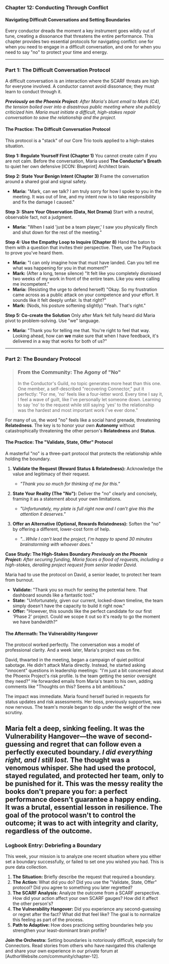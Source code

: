 ### **Chapter 12: Conducting Through Conflict**
#### Navigating Difficult Conversations and Setting Boundaries

Every conductor dreads the moment a key instrument goes wildly out of tune, creating a dissonance that threatens the entire performance. This chapter provides two essential protocols for navigating conflict: one for when you need to engage in a difficult conversation, and one for when you need to say "no" to protect your time and energy.

---
### **Part 1: The Difficult Conversation Protocol**

A difficult conversation is an interaction where the SCARF threats are high for everyone involved. A conductor cannot avoid dissonance; they must learn to conduct through it.

***Previously on the Phoenix Project:*** *After Maria's blunt email to Mark (C4), the tension boiled over into a disastrous public meeting where she publicly criticized him. Maria must initiate a difficult, high-stakes repair conversation to save the relationship and the project.*

#### **The Practice: The Difficult Conversation Protocol**

This protocol is a "stack" of our Core Trio tools applied to a high-stakes situation.

**Step 1: Regulate Yourself First (Chapter 1)**
You cannot create calm if you are not calm. Before the conversation, Maria used **The Conductor's Breath** to quiet her own defensive [ICON: Blueprint] Architect brain.

**Step 2: State Your Benign Intent (Chapter 3)**
Frame the conversation around a shared goal and signal safety.
*   **Maria:** "Mark, can we talk? I am truly sorry for how I spoke to you in the meeting. It was out of line, and my intent now is to take responsibility and fix the damage I caused."

**Step 3: Share Your Observation (Data, Not Drama)**
Start with a neutral, observable fact, not a judgment.
*   **Maria:** "When I said 'just be a team player,' I saw you physically flinch and shut down for the rest of the meeting."

**Step 4: Use the Empathy Loop to Inquire (Chapter 8)**
Hand the baton to them with a question that invites their perspective. Then, use The Playback to prove you've heard them.
*   **Maria:** "I can only imagine how that must have landed. Can you tell me what was happening for you in that moment?"
*   **Mark:** (After a long, tense silence) "It felt like you completely dismissed two weeks of my work in front of the entire team. Like you were calling me incompetent."
*   **Maria:** (Resisting the urge to defend herself) "Okay. So my frustration came across as a public attack on your competence and your effort. It sounds like it felt deeply unfair. Is that right?"
*   **Mark:** (Nods, his posture softening slightly) "Yeah. That's right."

**Step 5: Co-create the Solution**
Only after Mark felt fully heard did Maria pivot to problem-solving. Use "we" language.
*   **Maria:** "Thank you for telling me that. You're right to feel that way. Looking ahead, how can **we** make sure that when I have feedback, it's delivered in a way that works for both of us?"

---
### **Part 2: The Boundary Protocol**

> ### **From the Community: The Agony of "No"**
>
> In the Conductor's Guild, no topic generates more heat than this one. One member, a self-described "recovering Connector," put it perfectly: "For me, 'no' feels like a four-letter word. Every time I say it, I feel a wave of guilt, like I've personally let someone down. Learning to say 'no' to the request while still saying 'yes' to the relationship was the hardest and most important work I've ever done."

For many of us, the word "no" feels like a social hand grenade, threatening **Relatedness**. The key is to honor your own **Autonomy** without catastrophically threatening the other person's **Relatedness** and **Status**.

#### **The Practice: The "Validate, State, Offer" Protocol**

A masterful "no" is a three-part protocol that protects the relationship while holding the boundary.

1.  **Validate the Request (Reward Status & Relatedness):** Acknowledge the value and legitimacy of their request.
    *   *"Thank you so much for thinking of me for this."*

2.  **State Your Reality (The "No"):** Deliver the "no" clearly and concisely, framing it as a statement about your own limitations.
    *   *"Unfortunately, my plate is full right now and I can't give this the attention it deserves."*

3.  **Offer an Alternative (Optional, Rewards Relatedness):** Soften the "no" by offering a different, lower-cost form of help.
    *   *"...While I can't lead the project, I'm happy to spend 30 minutes brainstorming with whoever does."*

**Case Study: The High-Stakes Boundary**
***Previously on the Phoenix Project:*** *After securing funding, Maria faces a flood of requests, including a high-stakes, derailing project request from senior leader David.*

Maria had to use the protocol on David, a senior leader, to protect her team from burnout.

*   **Validate:** "Thank you so much for seeing the potential here. That dashboard sounds like a fantastic tool."
*   **State:** "Unfortunately, given our current, locked-down timeline, the team simply doesn't have the capacity to build it right now."
*   **Offer:** "However, this sounds like the perfect candidate for our first 'Phase 2' project. Could we scope it out so it's ready to go the moment we have bandwidth?"

#### **The Aftermath: The Vulnerability Hangover**

The protocol worked perfectly. The conversation was a model of professional clarity. And a week later, Maria's project was on fire.

David, thwarted in the meeting, began a campaign of quiet political sabotage. He didn't attack Maria directly. Instead, he started asking "innocent" questions in leadership meetings: "I'm just a bit concerned about the Phoenix Project's risk profile. Is the team getting the senior oversight they need?" He forwarded emails from Maria's team to his own, adding comments like "Thoughts on this? Seems a bit ambitious."

The impact was immediate. Maria found herself buried in requests for status updates and risk assessments. Her boss, previously supportive, was now nervous. The team's morale began to dip under the weight of the new scrutiny.

Maria felt a deep, sinking feeling. It was the **Vulnerability Hangover**—the wave of second-guessing and regret that can follow even a perfectly executed boundary. *I did everything right, and I still lost.* The thought was a venomous whisper. She had used the protocol, stayed regulated, and protected her team, only to be punished for it. This was the messy reality the books don't prepare you for: a perfect performance doesn't guarantee a happy ending. It was a brutal, essential lesson in resilience. The goal of the protocol wasn't to control the outcome; it was to act with integrity and clarity, regardless of the outcome.
---
### **Logbook Entry: Debriefing a Boundary**

This week, your mission is to analyze one recent situation where you either set a boundary successfully, or failed to set one you wished you had. This is pure data collection.

1.  **The Situation:** Briefly describe the request that required a boundary.
2.  **The Action:** What did you do? Did you use the "Validate, State, Offer" protocol? Did you agree to something you later regretted?
3.  **The SCARF Analysis:** Analyze the outcome from a SCARF perspective. How did your action affect your own SCARF gauges? How did it affect the other person's?
4.  **The Vulnerability Hangover:** Did you experience any second-guessing or regret after the fact? What did that feel like? The goal is to normalize this feeling as part of the process.
5.  **Path to Adaptive:** How does practicing setting boundaries help you strengthen your least-dominant brain profile?

**Join the Orchestra:** Setting boundaries is notoriously difficult, especially for Connectors. Read stories from others who have navigated this challenge and share your own experience in our private forum at [AuthorWebsite.com/community/chapter-12].

